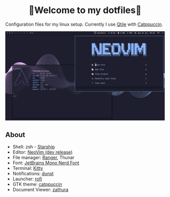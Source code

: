 <h1 align="center">👋Welcome to my dotfiles🐧</h1>

Configuration files for my linux setup.
Currently I use [Qtile](https://github.com/qtile) with [Catppuccin](https://github.com/catppuccin).

![qtile](./screenshots/qtile-catppuccin.png)

## About

- Shell: zsh - [Starship](https://github.com/starship/starship)
- Editor: [NeoVim (dev release)](https://github.com/neovim/neovim)
- File manager: [Ranger](https://github.com/ranger/ranger), Thunar
- Font: [JetBrains Mono Nerd Font](https://github.com/ryanoasis/nerd-fonts)
- Terminal: [Kitty](https://github.com/kovidgoyal/kitty/)
- Notifications: [dunst](https://github.com/dunst-project/dunst)
- Launcher: [rofi](https://github.com/davatorium/rofi)
- GTK theme: [catppuccin](https://github.com/Fausto-Korpsvart/Catppuccin-GTK-Theme)
- Document Viewer: [zathura](https://git.pwmt.org/pwmt/zathura)
